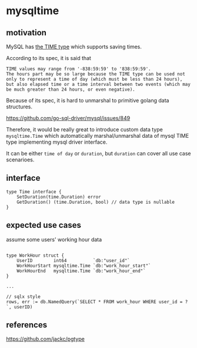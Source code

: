 # mysqltime

## motivation

MySQL has [the TIME type](https://dev.mysql.com/doc/refman/8.0/en/time.html) which supports saving times.

According to its spec, it is said that 

```
TIME values may range from '-838:59:59' to '838:59:59'.
The hours part may be so large because the TIME type can be used not only to represent a time of day (which must be less than 24 hours),
but also elapsed time or a time interval between two events (which may be much greater than 24 hours, or even negative).
```

Because of its spec, it is hard to unmarshal to primitive golang data structures.

https://github.com/go-sql-driver/mysql/issues/849

Therefore, it would be really great to introduce custom data type `mysqltime.Time` which automatically marshal/unmarshal data of mysql TIME type implementing mysql driver interface.

It can be either `time of day` or `duration`, but `duration` can cover all use case scenarioes.

## interface

```
type Time interface {
    SetDuration(time.Duration) error
    GetDuration() (time.Duration, bool) // data type is nullable
}
```

## expected use cases

assume some users' working hour data

```

type WorkHour struct {
    UserID        int64          `db:"user_id"`
    WorkHourStart mysqltime.Time `db:"work_hour_start"`
    WorkHourEnd   mysqltime.Time `db:"work_hour_end"`
}

...

// sqlx style
rows, err := db.NamedQuery(`SELECT * FROM work_hour WHERE user_id = ?`, userID)

```

## references

https://github.com/jackc/pgtype

